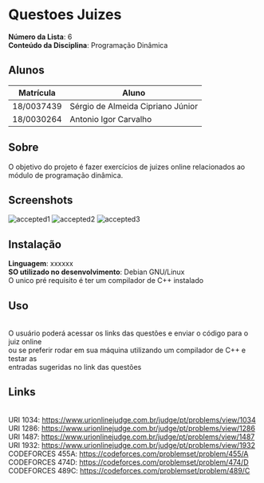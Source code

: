 # Questoes Juizes

**Número da Lista**: 6<br>
**Conteúdo da Disciplina**: Programação Dinâmica<br>

## Alunos
|Matrícula | Aluno |
| -- | -- |
| 18/0037439  |  Sérgio de Almeida Cipriano Júnior |
| 18/0030264  |  Antonio Igor Carvalho |

## Sobre 
O objetivo do projeto é fazer exercícios de juizes online relacionados ao módulo
de programação dinâmica.

## Screenshots
![accepted1](https://user-images.githubusercontent.com/78360676/116733123-15d59300-a9c2-11eb-8a62-c2650f998b14.png)
![accepted2](https://user-images.githubusercontent.com/78360676/116733125-179f5680-a9c2-11eb-9044-96e0c8dcfc04.png)
![accepted3](https://user-images.githubusercontent.com/78360676/116733129-18d08380-a9c2-11eb-9448-a71f710f2aa8.png)

## Instalação 
**Linguagem**: xxxxxx<br>
**SO utilizado no desenvolvimento**: Debian GNU/Linux
<br />O unico pré requisito é ter um compilador de C++ instalado

## Uso 
<br />O usuário poderá acessar os links das questões e enviar o código para o juiz online
<br />ou se preferir rodar em sua máquina utilizando um compilador de C++ e testar as 
<br />entradas sugeridas no link das questões

## Links
<br /> URI 1034: https://www.urionlinejudge.com.br/judge/pt/problems/view/1034
<br /> URI 1286: https://www.urionlinejudge.com.br/judge/pt/problems/view/1286
<br /> URI 1487: https://www.urionlinejudge.com.br/judge/pt/problems/view/1487
<br /> URI 1932: https://www.urionlinejudge.com.br/judge/pt/problems/view/1932
<br /> CODEFORCES 455A: https://codeforces.com/problemset/problem/455/A
<br /> CODEFORCES 474D: https://codeforces.com/problemset/problem/474/D
<br /> CODEFORCES 489C: https://codeforces.com/problemset/problem/489/C

